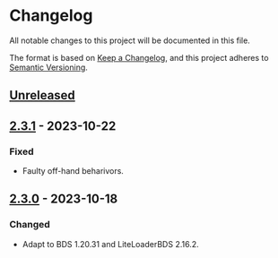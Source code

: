 # Changelog

All notable changes to this project will be documented in this file.

The format is based on [Keep a Changelog](https://keepachangelog.com/en/1.0.0/),
and this project adheres to [Semantic Versioning](https://semver.org/spec/v2.0.0.html).

## [Unreleased]

## [2.3.1] - 2023-10-22

### Fixed

- Faulty off-hand beharivors.

## [2.3.0] - 2023-10-18

### Changed

- Adapt to BDS 1.20.31 and LiteLoaderBDS 2.16.2.

[Unreleased]: https://github.com/Futrime/CSharpProjectTemplate/compare/v2.3.1...HEAD
[2.3.1]: https://github.com/Futrime/CSharpProjectTemplate/compare/v2.3.0...v2.3.1
[2.3.0]: https://github.com/Futrime/CSharpProjectTemplate/releases/tag/v2.3.0
